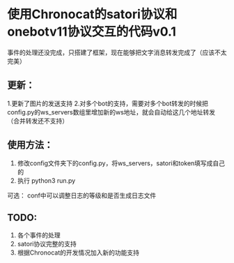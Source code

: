 # 使用Chronocat的satori协议和onebotv11协议交互的代码v0.1

事件的处理还没完成，只搭建了框架，现在能够把文字消息转发完成了（应该不太完美）

## 更新：

1.更新了图片的发送支持
2.对多个bot的支持，需要对多个bot转发的时候把config.py的ws_servers数组里增加新的ws地址，就会自动给这几个地址转发
（合并转发还不支持）

## 使用方法：
1. 修改config文件夹下的config.py，将ws_servers，satori和token填写成自己的
2. 执行 python3 run.py

 可选：
conf中可以调整日志的等级和是否生成日志文件


## TODO:
1. 各个事件的处理
2. satori协议完整的支持
3. 根据Chronocat的开发情况加入新的功能支持

